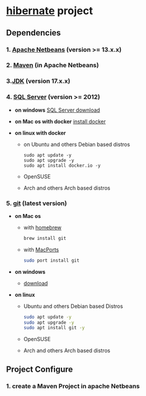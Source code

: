 # [hibernate](https://hibernate.org/) project

## Dependencies

### 1. [Apache Netbeans](https://netbeans.apache.org/) (version >= 13.x.x)

### 2. [Maven](https://maven.apache.org/) (in Apache Netbeans)

### 3.[JDK](https://www.oracle.com/java/technologies/downloads/) (version 17.x.x)

### 4. [SQL Server](https://www.microsoft.com/en-us/sql-server/) (version >= 2012)

+ **on windows**
     [SQL Server download](https://www.microsoft.com/en-us/sql-server/sql-server-downloads)

+ **on Mac os with docker**
  [install docker](https://docs.docker.com/desktop/install/mac-install/)

+ **on linux with docker**
  + on Ubuntu and others Debian based distros

    ```shell
    sudo apt update -y
    sudo apt upgrade -y
    sudo apt install docker.io -y
    ```

  + OpenSUSE
  + Arch and others Arch based distros

### 5. [git](https://git-scm.com/) (latest version)

+ **on Mac os**

  + with [homebrew](https://brew.sh/)

    ```sh
    brew install git
    ```

  + with [MacPorts](https://www.macports.org/)

    ```sh
    sudo port install git
    ```

+ **on windows**
  + [download](https://git-scm.com/download/win)
+ **on linux**
  + Ubuntu and others Debian based Distros
  
    ```sh
    sudo apt update -y
    sudo apt upgrade -y
    sudo apt install git -y
    ```

  + OpenSUSE
  + Arch and others Arch based distros

## Project Configure

### 1. create a Maven Project in apache Netbeans
